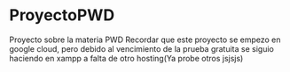 # ProyectoPWD
Proyecto sobre la materia PWD
Recordar que este proyecto se empezo en google cloud, pero debido al vencimiento de la prueba gratuita se siguio haciendo en xampp a falta de otro hosting(Ya probe otros jsjsjs)
